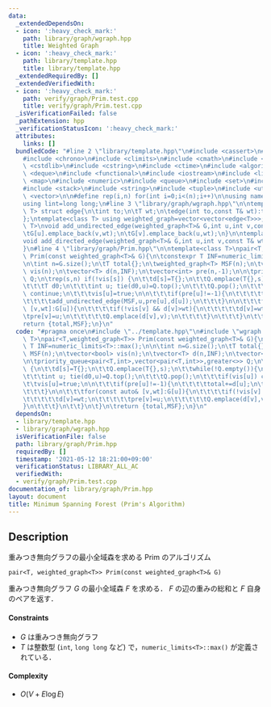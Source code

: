 ```yaml
---
data:
  _extendedDependsOn:
  - icon: ':heavy_check_mark:'
    path: library/graph/wgraph.hpp
    title: Weighted Graph
  - icon: ':heavy_check_mark:'
    path: library/template.hpp
    title: library/template.hpp
  _extendedRequiredBy: []
  _extendedVerifiedWith:
  - icon: ':heavy_check_mark:'
    path: verify/graph/Prim.test.cpp
    title: verify/graph/Prim.test.cpp
  _isVerificationFailed: false
  _pathExtension: hpp
  _verificationStatusIcon: ':heavy_check_mark:'
  attributes:
    links: []
  bundledCode: "#line 2 \"library/template.hpp\"\n#include <cassert>\n#include <cctype>\n\
    #include <chrono>\n#include <climits>\n#include <cmath>\n#include <cstdio>\n#include\
    \ <cstdlib>\n#include <cstring>\n#include <ctime>\n#include <algorithm>\n#include\
    \ <deque>\n#include <functional>\n#include <iostream>\n#include <limits>\n#include\
    \ <map>\n#include <numeric>\n#include <queue>\n#include <set>\n#include <sstream>\n\
    #include <stack>\n#include <string>\n#include <tuple>\n#include <utility>\n#include\
    \ <vector>\n\n#define rep(i,n) for(int i=0;i<(n);i++)\n\nusing namespace std;\n\
    using lint=long long;\n#line 3 \"library/graph/wgraph.hpp\"\n\ntemplate<class\
    \ T> struct edge{\n\tint to;\n\tT wt;\n\tedge(int to,const T& wt):to(to),wt(wt){}\n\
    };\ntemplate<class T> using weighted_graph=vector<vector<edge<T>>>;\n\ntemplate<class\
    \ T>\nvoid add_undirected_edge(weighted_graph<T>& G,int u,int v,const T& wt){\n\
    \tG[u].emplace_back(v,wt);\n\tG[v].emplace_back(u,wt);\n}\n\ntemplate<class T>\n\
    void add_directed_edge(weighted_graph<T>& G,int u,int v,const T& wt){\n\tG[u].emplace_back(v,wt);\n\
    }\n#line 4 \"library/graph/Prim.hpp\"\n\ntemplate<class T>\npair<T,weighted_graph<T>>\
    \ Prim(const weighted_graph<T>& G){\n\tconstexpr T INF=numeric_limits<T>::max();\n\
    \n\tint n=G.size();\n\tT total{};\n\tweighted_graph<T> MSF(n);\n\tvector<bool>\
    \ vis(n);\n\tvector<T> d(n,INF);\n\tvector<int> pre(n,-1);\n\n\tpriority_queue<pair<T,int>,vector<pair<T,int>>,greater<>>\
    \ Q;\n\trep(s,n) if(!vis[s]) {\n\t\td[s]=T{};\n\t\tQ.emplace(T{},s);\n\t\twhile(!Q.empty()){\n\
    \t\t\tT d0;\n\t\t\tint u; tie(d0,u)=Q.top();\n\t\t\tQ.pop();\n\t\t\tif(vis[u])\
    \ continue;\n\t\t\tvis[u]=true;\n\n\t\t\tif(pre[u]!=-1){\n\t\t\t\ttotal+=d[u];\n\
    \t\t\t\tadd_undirected_edge(MSF,u,pre[u],d[u]);\n\t\t\t}\n\n\t\t\tfor(const auto&\
    \ [v,wt]:G[u]){\n\t\t\t\tif(!vis[v] && d[v]>wt){\n\t\t\t\t\td[v]=wt;\n\t\t\t\t\
    \tpre[v]=u;\n\t\t\t\t\tQ.emplace(d[v],v);\n\t\t\t\t}\n\t\t\t}\n\t\t}\n\t}\n\t\
    return {total,MSF};\n}\n"
  code: "#pragma once\n#include \"../template.hpp\"\n#include \"wgraph.hpp\"\n\ntemplate<class\
    \ T>\npair<T,weighted_graph<T>> Prim(const weighted_graph<T>& G){\n\tconstexpr\
    \ T INF=numeric_limits<T>::max();\n\n\tint n=G.size();\n\tT total{};\n\tweighted_graph<T>\
    \ MSF(n);\n\tvector<bool> vis(n);\n\tvector<T> d(n,INF);\n\tvector<int> pre(n,-1);\n\
    \n\tpriority_queue<pair<T,int>,vector<pair<T,int>>,greater<>> Q;\n\trep(s,n) if(!vis[s])\
    \ {\n\t\td[s]=T{};\n\t\tQ.emplace(T{},s);\n\t\twhile(!Q.empty()){\n\t\t\tT d0;\n\
    \t\t\tint u; tie(d0,u)=Q.top();\n\t\t\tQ.pop();\n\t\t\tif(vis[u]) continue;\n\t\
    \t\tvis[u]=true;\n\n\t\t\tif(pre[u]!=-1){\n\t\t\t\ttotal+=d[u];\n\t\t\t\tadd_undirected_edge(MSF,u,pre[u],d[u]);\n\
    \t\t\t}\n\n\t\t\tfor(const auto& [v,wt]:G[u]){\n\t\t\t\tif(!vis[v] && d[v]>wt){\n\
    \t\t\t\t\td[v]=wt;\n\t\t\t\t\tpre[v]=u;\n\t\t\t\t\tQ.emplace(d[v],v);\n\t\t\t\t\
    }\n\t\t\t}\n\t\t}\n\t}\n\treturn {total,MSF};\n}\n"
  dependsOn:
  - library/template.hpp
  - library/graph/wgraph.hpp
  isVerificationFile: false
  path: library/graph/Prim.hpp
  requiredBy: []
  timestamp: '2021-05-12 18:21:00+09:00'
  verificationStatus: LIBRARY_ALL_AC
  verifiedWith:
  - verify/graph/Prim.test.cpp
documentation_of: library/graph/Prim.hpp
layout: document
title: Minimum Spanning Forest (Prim's Algorithm)
---
```


## Description
重みつき無向グラフの最小全域森を求める Prim のアルゴリズム
```
pair<T, weighted_graph<T>> Prim(const weighted_graph<T>& G)
```
重みつき無向グラフ $G$ の最小全域森 $F$ を求める．
$F$ の辺の重みの総和と $F$ 自身のペアを返す．

#### Constraints
- $G$ は重みつき無向グラフ
- $T$ は整数型 (``int``, ``long long`` など) で，``numeric_limits<T>::max()`` が定義されている．

#### Complexity
- $O(V+E\log E)$
